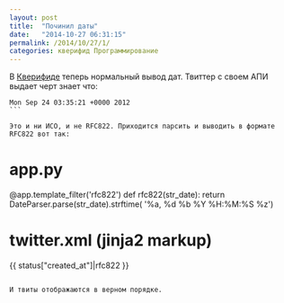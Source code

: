 ```yaml
---
layout: post
title:  "Починил даты"
date:   "2014-10-27 06:31:15"
permalink: /2014/10/27/1/
categories: кверифид Программирование
---
```


В [Кверифиде](http://queryfeed.net/) теперь нормальный вывод
дат. Твиттер с своем АПИ выдает черт знает что:

~~~
Mon Sep 24 03:35:21 +0000 2012
```

Это и ни ИСО, и не RFC822. Приходится парсить и выводить в формате
RFC822 вот так:

~~~
# app.py
@app.template_filter('rfc822')
def rfc822(str_date):
    return DateParser.parse(str_date).strftime(
        '%a, %d %b %Y %H:%M:%S %z')

# twitter.xml (jinja2 markup)
<pubDate>{{ status["created_at"]|rfc822 }}</pubDate>
~~~

И твиты отображаются в верном порядке.
